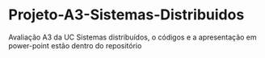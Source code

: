 # Projeto-A3-Sistemas-Distribuidos
Avaliação A3 da UC Sistemas distribuídos, o códigos e a apresentação em power-point estão dentro do repositório 
